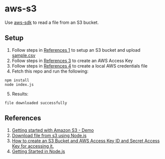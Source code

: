# aws-s3
Use [aws-sdk](https://www.npmjs.com/package/aws-sdk) to read a file from an S3 bucket.

## Setup
1. Follow steps in [References 1](#References) to setup an S3 bucket and upload [sample.csv](./sample.csv)
2. Follow steps in [References 3](#References) to create an AWS Access Key
3. Follow steps in [References 4](#References) to create a local AWS credentials file
4. Fetch this repo and run the following:
```
npm install
node index.js
```
5. Results:
```
file downloaded successfully
```
## References
1. [Getting started with Amazon S3 - Demo](https://www.youtube.com/watch?v=e6w9LwZJFIA)
2. [Download file from s3 using Node.js](https://acloud24.com/blog/download-file-from-s3-using-node-js/)
3. [How to create an S3 Bucket and AWS Access Key ID and Secret Access Key for accessing it.](https://medium.com/@shamnad.p.s/how-to-create-an-s3-bucket-and-aws-access-key-id-and-secret-access-key-for-accessing-it-5653b6e54337)
4. [Getting Started in Node.js](https://docs.aws.amazon.com/sdk-for-javascript/v2/developer-guide/getting-started-nodejs.html)
